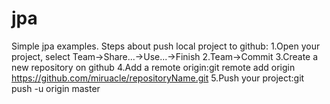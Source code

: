 # jpa
Simple jpa examples.
Steps about push local project to github:
1.Open your project, select Team->Share...->Use...->Finish
2.Team->Commit
3.Create a new repository on github
4.Add a remote origin:git remote add origin https://github.com/miruacle/repositoryName.git
5.Push your project:git push -u origin master

